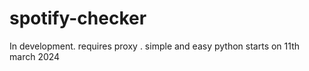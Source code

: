 # spotify-checker
In development. requires proxy . simple and easy python
starts on 11th march 2024
